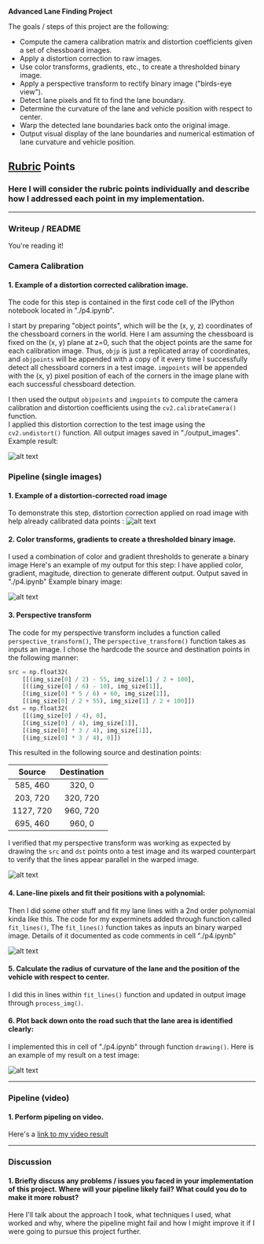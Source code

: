 
**Advanced Lane Finding Project**

The goals / steps of this project are the following:

* Compute the camera calibration matrix and distortion coefficients given a set of chessboard images.
* Apply a distortion correction to raw images.
* Use color transforms, gradients, etc., to create a thresholded binary image.
* Apply a perspective transform to rectify binary image ("birds-eye view").
* Detect lane pixels and fit to find the lane boundary.
* Determine the curvature of the lane and vehicle position with respect to center.
* Warp the detected lane boundaries back onto the original image.
* Output visual display of the lane boundaries and numerical estimation of lane curvature and vehicle position.

[//]: # (Image References)

[image1]: ./output_images/p4_1.png "Undistorted"
[image2]: ./output_images/test4.jpg "Road Transformed"
[image3]: ./output_images/threshold.jpg "Color and gradient Example"
[image4]: ./output_images/perspective.jpg "Perspective Example"
[image5]: ./output_images/poly.jpg "Fit Visual"
[image6]: ./output_images/radius.jpg "Radius and car position"
[image6]: ./examples/example_output.jpg "Output"
[video1]: ./project_video.mp4 "Video"

## [Rubric](https://review.udacity.com/#!/rubrics/571/view) Points

### Here I will consider the rubric points individually and describe how I addressed each point in my implementation.  

---

### Writeup / README

You're reading it!

### Camera Calibration

#### 1. Example of a distortion corrected calibration image.

The code for this step is contained in the first code cell of the IPython notebook located in "./p4.ipynb".

I start by preparing "object points", which will be the (x, y, z) coordinates of the chessboard corners in the world. Here I am assuming the chessboard is fixed on the (x, y) plane at z=0, such that the object points are the same for each calibration image.  Thus, `objp` is just a replicated array of coordinates, and `objpoints` will be appended with a copy of it every time I successfully detect all chessboard corners in a test image.  `imgpoints` will be appended with the (x, y) pixel position of each of the corners in the image plane with each successful chessboard detection.  

I then used the output `objpoints` and `imgpoints` to compute the camera calibration and distortion coefficients using the `cv2.calibrateCamera()` function.  
I applied this distortion correction to the test image using the `cv2.undistort()` function. All output images saved in "./output_images".
Example result:

![alt text][image1]

### Pipeline (single images)

#### 1. Example of a distortion-corrected road image

To demonstrate this step, distortion correction applied on road image with help already calibrated data points :
![alt text][image2]

#### 2. Color transforms, gradients to create a thresholded binary image.

I used a combination of color and gradient thresholds to generate a binary image  Here's an example of my output for this step:
I have applied color, gradient, magitude, direction to generate different output. Output saved in "./p4.ipynb"
Example binary image:
 
![alt text][image3]

#### 3. Perspective transform

The code for my perspective transform includes a function called `perspective_transform()`, 
The `perspective_transform()` function takes as inputs an image.  I chose the hardcode the source and destination points in the following manner:

```python
src = np.float32(
    [[(img_size[0] / 2) - 55, img_size[1] / 2 + 100],
    [((img_size[0] / 6) - 10), img_size[1]],
    [(img_size[0] * 5 / 6) + 60, img_size[1]],
    [(img_size[0] / 2 + 55), img_size[1] / 2 + 100]])
dst = np.float32(
    [[(img_size[0] / 4), 0],
    [(img_size[0] / 4), img_size[1]],
    [(img_size[0] * 3 / 4), img_size[1]],
    [(img_size[0] * 3 / 4), 0]])
```

This resulted in the following source and destination points:

| Source        | Destination   | 
|:-------------:|:-------------:| 
| 585, 460      | 320, 0        | 
| 203, 720      | 320, 720      |
| 1127, 720     | 960, 720      |
| 695, 460      | 960, 0        |

I verified that my perspective transform was working as expected by drawing the `src` and `dst` points onto a test image and its warped counterpart to verify that the lines appear parallel in the warped image.

![alt text][image4]

#### 4. Lane-line pixels and fit their positions with a polynomial:

Then I did some other stuff and fit my lane lines with a 2nd order polynomial kinda like this.
The code for my experminets added through function called `fit_lines()`, 
The `fit_lines()` function takes as inputs an binary warped image.  Details of it documented as code comments in cell "./p4.ipynb"

![alt text][image5]

#### 5. Calculate the radius of curvature of the lane and the position of the vehicle with respect to center.

I did this in lines within `fit_lines()` function and updated in output image through `process_img()`.

#### 6. Plot back down onto the road such that the lane area is identified clearly:

I implemented this in cell of "./p4.ipynb" through function `drawing()`.  Here is an example of my result on a test image:

![alt text][image6]

---

### Pipeline (video)

#### 1. Perform pipeling on video.

Here's a [link to my video result](./output_images/project_out.mp4)

---

### Discussion

#### 1. Briefly discuss any problems / issues you faced in your implementation of this project.  Where will your pipeline likely fail?  What could you do to make it more robust?

Here I'll talk about the approach I took, what techniques I used, what worked and why, where the pipeline might fail and how I might improve it if I were going to pursue this project further.  
